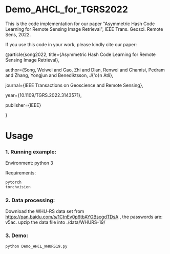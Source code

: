 # Demo_AHCL_for_TGRS2022
This is the code implementation for our paper "Asymmetric Hash Code Learning for Remote Sensing Image Retrieval", IEEE Trans. Geosci. Remote Sens, 2022.

If you use this code in your work, please kindly cite our paper:

@article{song2022, 
title={Asymmetric Hash Code Learning for Remote Sensing Image Retrieval},

author={Song, Weiwei and Gao, Zhi and Dian, Renwei and Ghamisi, Pedram and Zhang, Yongjun and Benediktsson, J{'o}n Atli},

journal={IEEE Transactions on Geoscience and Remote Sensing},

year={10.1109/TGRS.2022.3143571},

publisher={IEEE}

}

# Usage
### 1. Running example:
Environment: python 3

Requirements:
```python
pytorch
torchvision
```
### 2. Data processing:
Download the WHU-RS data set from https://pan.baidu.com/s/1CtnEv0p6tbAYGBscgdTDsA , the passwords are: v5ac. 
upzip the data file into ./data/WHURS-19/
### 3. Demo:
```python
python Demo_AHCL_WHURS19.py
```
